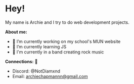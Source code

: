 # Hey!
My name is Archie and I try to do web development projects.

**About me:**

- 🔭 I’m currently working on my school's MUN website
- 🌱 I’m currently learning JS
- 🎸 I'm currently in a band creating rock music

**Connections:** 🔗
- Discord: @NotDiamxnd
- Email: archiechapmannn@gmail.com

